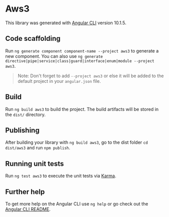 # Aws3

This library was generated with [Angular CLI](https://github.com/angular/angular-cli) version 10.1.5.

## Code scaffolding

Run `ng generate component component-name --project aws3` to generate a new component. You can also use `ng generate directive|pipe|service|class|guard|interface|enum|module --project aws3`.
> Note: Don't forget to add `--project aws3` or else it will be added to the default project in your `angular.json` file. 

## Build

Run `ng build aws3` to build the project. The build artifacts will be stored in the `dist/` directory.

## Publishing

After building your library with `ng build aws3`, go to the dist folder `cd dist/aws3` and run `npm publish`.

## Running unit tests

Run `ng test aws3` to execute the unit tests via [Karma](https://karma-runner.github.io).

## Further help

To get more help on the Angular CLI use `ng help` or go check out the [Angular CLI README](https://github.com/angular/angular-cli/blob/master/README.md).
